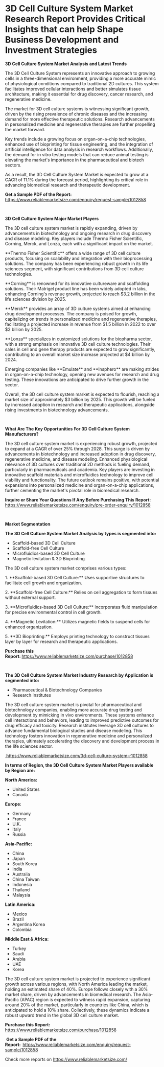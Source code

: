 <p><h1>3D Cell Culture System Market Research Report Provides Critical Insights that can help Shape Business Development and Investment Strategies</h1></p><p><strong>3D Cell Culture System Market Analysis and Latest Trends</strong></p>
<p><p>The 3D Cell Culture System represents an innovative approach to growing cells in a three-dimensional environment, providing a more accurate mimic of physiological conditions compared to traditional 2D cultures. This system facilitates improved cellular interactions and better simulates tissue architecture, making it essential for drug discovery, cancer research, and regenerative medicine. </p><p>The market for 3D cell culture systems is witnessing significant growth, driven by the rising prevalence of chronic diseases and the increasing demand for more effective therapeutic solutions. Research advancements in personalized medicine and regenerative therapies are further propelling the market forward. </p><p>Key trends include a growing focus on organ-on-a-chip technologies, enhanced use of bioprinting for tissue engineering, and the integration of artificial intelligence for data analysis in research workflows. Additionally, the demand for in vitro testing models that can reduce animal testing is elevating the market's importance in the pharmaceutical and biotech sectors. </p><p>As a result, the 3D Cell Culture System Market is expected to grow at a CAGR of 11.1% during the forecast period, highlighting its critical role in advancing biomedical research and therapeutic development.</p></p>
<p><strong>Get a Sample PDF of the Report:&nbsp;</strong> <a href="https://www.reliablemarketsize.com/enquiry/request-sample/1012858?utm_campaign=2445&utm_medium=2&utm_source=Github&utm_content=ia&utm_term=06032025&utm_id=3d-cell-culture-system">https://www.reliablemarketsize.com/enquiry/request-sample/1012858</a></p>
<p>&nbsp;</p>
<p><strong>3D Cell Culture System Major Market Players</strong></p>
<p><p>The 3D cell culture system market is rapidly expanding, driven by advancements in biotechnology and ongoing research in drug discovery and disease modeling. Key players include Thermo Fisher Scientific, Corning, Merck, and Lonza, each with a significant impact on the market.</p><p>**Thermo Fisher Scientific** offers a wide range of 3D cell culture products, focusing on scalability and integration with their bioprocessing solutions. The company has been experiencing robust growth in its life sciences segment, with significant contributions from 3D cell culture technologies.</p><p>**Corning** is renowned for its innovative cultureware and scaffolding solutions. Their Matrigel product line has been widely adopted in labs, enhancing Corning's revenue growth, projected to reach $3.2 billion in the life sciences division by 2025.</p><p>**Merck** provides an array of 3D culture systems aimed at enhancing drug development processes. The company is poised for growth, capitalizing on trends in personalized medicine and regenerative therapies, facilitating a projected increase in revenue from $1.5 billion in 2022 to over $2 billion by 2025.</p><p>**Lonza** specializes in customized solutions for the biopharma sector, with a strong emphasis on innovative 3D cell culture technologies. Their sales in cell and gene therapy products are expected to grow significantly, contributing to an overall market size increase projected at $4 billion by 2024.</p><p>Emerging companies like **Emulate** and **Insphero** are making strides in organ-on-a-chip technology, opening new avenues for research and drug testing. These innovations are anticipated to drive further growth in the sector.</p><p>Overall, the 3D cell culture system market is expected to flourish, reaching a market size of approximately $3 billion by 2025. This growth will be fueled by increased adoption in research and therapeutic applications, alongside rising investments in biotechnology advancements.</p></p>
<p>&nbsp;</p>
<p><strong>What Are The Key Opportunities For 3D Cell Culture System Manufacturers?</strong></p>
<p><p>The 3D cell culture system market is experiencing robust growth, projected to expand at a CAGR of over 25% through 2028. This surge is driven by advancements in biotechnology and increased adoption in drug discovery, regenerative medicine, and disease modeling. Enhanced physiological relevance of 3D cultures over traditional 2D methods is fueling demand, particularly in pharmaceuticals and academia. Key players are investing in innovative scaffold materials and microfluidics technology to improve cell viability and functionality. The future outlook remains positive, with potential expansions into personalized medicine and organ-on-a-chip applications, further cementing the market's pivotal role in biomedical research.</p></p>
<p><strong>Inquire or Share Your Questions If Any Before Purchasing This Report:</strong> <a href="https://www.reliablemarketsize.com/enquiry/pre-order-enquiry/1012858?utm_campaign=2445&utm_medium=2&utm_source=Github&utm_content=ia&utm_term=06032025&utm_id=3d-cell-culture-system">https://www.reliablemarketsize.com/enquiry/pre-order-enquiry/1012858</a></p>
<p>&nbsp;</p>
<p><strong>Market Segmentation</strong></p>
<p><strong>The 3D Cell Culture System Market Analysis by types is segmented into:</strong></p>
<p><ul><li>Scaffold-based 3D Cell Culture</li><li>Scaffold-free Cell Culture</li><li>Microfluidics-based 3D Cell Culture</li><li>Magnetic levitation & 3D Bioprinting</li></ul></p>
<p><p>The 3D cell culture system market comprises various types: </p><p>1. **Scaffold-based 3D Cell Culture:** Uses supportive structures to facilitate cell growth and organization.</p><p>2. **Scaffold-free Cell Culture:** Relies on cell aggregation to form tissues without external support.</p><p>3. **Microfluidics-based 3D Cell Culture:** Incorporates fluid manipulation for precise environmental control in cell growth.</p><p>4. **Magnetic Levitation:** Utilizes magnetic fields to suspend cells for enhanced organization.</p><p>5. **3D Bioprinting:** Employs printing technology to construct tissues layer by layer for research and therapeutic applications.</p></p>
<p><strong>Purchase this Report:&nbsp;</strong><a href="https://www.reliablemarketsize.com/purchase/1012858?utm_campaign=2445&utm_medium=2&utm_source=Github&utm_content=ia&utm_term=06032025&utm_id=3d-cell-culture-system">https://www.reliablemarketsize.com/purchase/1012858</a></p>
<p>&nbsp;</p>
<p><strong>The 3D Cell Culture System Market Industry Research by Application is segmented into:</strong></p>
<p><ul><li>Pharmaceutical & Biotechnology Companies</li><li>Research Institutes</li></ul></p>
<p><p>The 3D cell culture system market is pivotal for pharmaceutical and biotechnology companies, enabling more accurate drug testing and development by mimicking in vivo environments. These systems enhance cell interactions and behaviors, leading to improved predictive outcomes for drug efficacy and toxicity. Research institutes leverage 3D cell cultures to advance fundamental biological studies and disease modeling. This technology fosters innovation in regenerative medicine and personalized therapies, ultimately accelerating the discovery and development process in the life sciences sector.</p></p>
<p><a href="https://www.reliablemarketsize.com/3d-cell-culture-system-r1012858?utm_campaign=2445&utm_medium=2&utm_source=Github&utm_content=ia&utm_term=06032025&utm_id=3d-cell-culture-system">&nbsp;https://www.reliablemarketsize.com/3d-cell-culture-system-r1012858</a></p>
<p><strong>In terms of Region, the 3D Cell Culture System Market Players available by Region are:</strong></p>
<p>
    <p> <strong> North America: </strong>
        <ul>
            <li>United States</li>
            <li>Canada</li>
        </ul>
        </p> 
    <p> <strong> Europe: </strong>
        <ul>
            <li>Germany</li>
            <li>France</li>
            <li>U.K.</li>
            <li>Italy</li>
            <li>Russia</li>
        </ul>
        </p> 
    <p> <strong> Asia-Pacific: </strong>
        <ul>
            <li>China</li>
            <li>Japan</li>
            <li>South Korea</li>
            <li>India</li>
            <li>Australia</li>
            <li>China Taiwan</li>
            <li>Indonesia</li>
            <li>Thailand</li>
            <li>Malaysia</li>
        </ul>
        </p> 
    <p> <strong> Latin America: </strong>
        <ul>
            <li>Mexico</li>
            <li>Brazil</li>
            <li>Argentina Korea</li>
            <li>Colombia</li>
        </ul>
        </p> 
    <p> <strong> Middle East & Africa: </strong>
        <ul>
            <li>Turkey</li>
            <li>Saudi</li>
            <li>Arabia</li>
            <li>UAE</li>
            <li>Korea</li>
        </ul>
    </p>
    </p>
<p><p>The 3D cell culture system market is projected to experience significant growth across various regions, with North America leading the market, holding an estimated share of 40%. Europe follows closely with a 30% market share, driven by advancements in biomedical research. The Asia-Pacific (APAC) region is expected to witness rapid expansion, capturing around 20% of the market, particularly in countries like China, which is anticipated to hold a 10% share. Collectively, these dynamics indicate a robust upward trend in the global 3D cell culture market.</p></p>
<p><strong>Purchase this Report: </strong><a href="https://www.reliablemarketsize.com/purchase/1012858?utm_campaign=2445&utm_medium=2&utm_source=Github&utm_content=ia&utm_term=06032025&utm_id=3d-cell-culture-system">https://www.reliablemarketsize.com/purchase/1012858</a></p>
<p>&nbsp;<strong>Get a Sample PDF of the Report:&nbsp;&nbsp;</strong><a href="https://www.reliablemarketsize.com/enquiry/request-sample/1012858?utm_campaign=2445&utm_medium=2&utm_source=Github&utm_content=ia&utm_term=06032025&utm_id=3d-cell-culture-system">https://www.reliablemarketsize.com/enquiry/request-sample/1012858</a></p>
<p><strong></strong></p>
<p>Check more reports on <a href="https://www.reliablemarketsize.com/?utm_campaign=2445&utm_medium=2&utm_source=Github&utm_content=ia&utm_term=06032025&utm_id=3d-cell-culture-system">https://www.reliablemarketsize.com/</a></p>